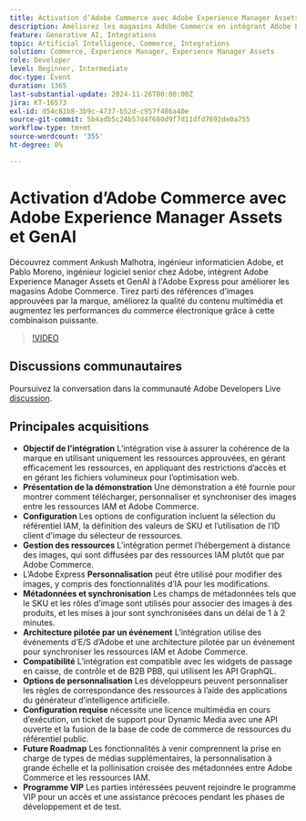 ```yaml
---
title: Activation d’Adobe Commerce avec Adobe Experience Manager Assets et GenAI
description: Améliorez les magasins Adobe Commerce en intégrant Adobe Experience Manager Assets et GenAI à Adobe Express afin d’exploiter les références d’images approuvées sur la marque, d’améliorer la qualité du contenu multimédia et d’améliorer les performances du commerce électronique.
feature: Generative AI, Integrations
topic: Artificial Intelligence, Commerce, Integrations
solution: Commerce, Experience Manager, Experience Manager Assets
role: Developer
level: Beginner, Intermediate
doc-type: Event
duration: 1365
last-substantial-update: 2024-11-26T00:00:00Z
jira: KT-16573
exl-id: d54c81b8-3b9c-4737-b52d-c957f486a40e
source-git-commit: 5b4adb5c24b57d4f680d9f7d11dfd7692de0a755
workflow-type: tm+mt
source-wordcount: '355'
ht-degree: 0%

---
```


# Activation d’Adobe Commerce avec Adobe Experience Manager Assets et GenAI

Découvrez comment Ankush Malhotra, ingénieur informaticien Adobe, et Pablo Moreno, ingénieur logiciel senior chez Adobe, intègrent Adobe Experience Manager Assets et GenAI à l&#39;Adobe Express pour améliorer les magasins Adobe Commerce. Tirez parti des références d’images approuvées par la marque, améliorez la qualité du contenu multimédia et augmentez les performances du commerce électronique grâce à cette combinaison puissante.

>[!VIDEO](https://video.tv.adobe.com/v/3440400/?learn=on&enablevpops)

## Discussions communautaires

Poursuivez la conversation dans la communauté Adobe Developers Live [discussion](https://adobe.ly/40CS6CP).

## Principales acquisitions

* **Objectif de l’intégration** L’intégration vise à assurer la cohérence de la marque en utilisant uniquement les ressources approuvées, en gérant efficacement les ressources, en appliquant des restrictions d’accès et en gérant les fichiers volumineux pour l’optimisation web.
* **Présentation de la démonstration** Une démonstration a été fournie pour montrer comment télécharger, personnaliser et synchroniser des images entre les ressources IAM et Adobe Commerce.
* **Configuration** Les options de configuration incluent la sélection du référentiel IAM, la définition des valeurs de SKU et l’utilisation de l’ID client d’image du sélecteur de ressources.
* **Gestion des ressources** L’intégration permet l’hébergement à distance des images, qui sont diffusées par des ressources IAM plutôt que par Adobe Commerce.
* L’Adobe Express **Personnalisation** peut être utilisé pour modifier des images, y compris des fonctionnalités d’IA pour les modifications.
* **Métadonnées et synchronisation** Les champs de métadonnées tels que le SKU et les rôles d’image sont utilisés pour associer des images à des produits, et les mises à jour sont synchronisées dans un délai de 1 à 2 minutes.
* **Architecture pilotée par un événement** L’intégration utilise des événements d’E/S d’Adobe et une architecture pilotée par un événement pour synchroniser les ressources IAM et Adobe Commerce.
* **Compatibilité** L’intégration est compatible avec les widgets de passage en caisse, de contrôle et de B2B PBB, qui utilisent les API GraphQL.
* **Options de personnalisation** Les développeurs peuvent personnaliser les règles de correspondance des ressources à l’aide des applications du générateur d’intelligence artificielle.
* **Configuration requise** nécessite une licence multimédia en cours d’exécution, un ticket de support pour Dynamic Media avec une API ouverte et la fusion de la base de code de commerce de ressources du référentiel public.
* **Future Roadmap** Les fonctionnalités à venir comprennent la prise en charge de types de médias supplémentaires, la personnalisation à grande échelle et la pollinisation croisée des métadonnées entre Adobe Commerce et les ressources IAM.
* **Programme VIP** Les parties intéressées peuvent rejoindre le programme VIP pour un accès et une assistance précoces pendant les phases de développement et de test.
